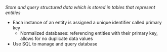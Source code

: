 *Store and query structured data which is stored in tables that represent entities*
- Each instance of an entity is assigned a unique identifier called primary key
	- Normalized databases: referencing entities with their primary key, allows for no duplicate data values
- Use SQL to manage and query database